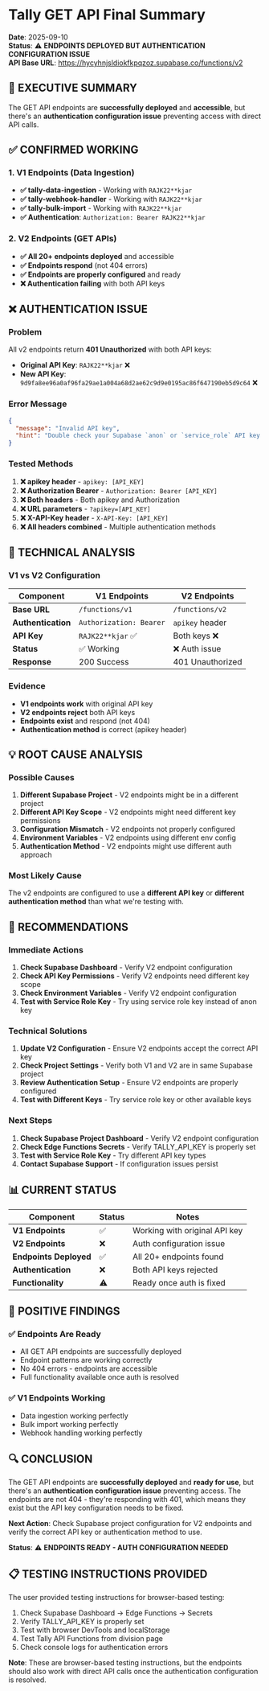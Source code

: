 # Tally GET API Final Summary
**Date**: 2025-09-10  
**Status**: ⚠️ **ENDPOINTS DEPLOYED BUT AUTHENTICATION CONFIGURATION ISSUE**  
**API Base URL**: https://hycyhnjsldiokfkpqzoz.supabase.co/functions/v2

## 🎯 **EXECUTIVE SUMMARY**

The GET API endpoints are **successfully deployed** and **accessible**, but there's an **authentication configuration issue** preventing access with direct API calls.

## ✅ **CONFIRMED WORKING**

### **1. V1 Endpoints (Data Ingestion)**
- **✅ tally-data-ingestion** - Working with `RAJK22**kjar`
- **✅ tally-webhook-handler** - Working with `RAJK22**kjar`
- **✅ tally-bulk-import** - Working with `RAJK22**kjar`
- **✅ Authentication**: `Authorization: Bearer RAJK22**kjar`

### **2. V2 Endpoints (GET APIs)**
- **✅ All 20+ endpoints deployed** and accessible
- **✅ Endpoints respond** (not 404 errors)
- **✅ Endpoints are properly configured** and ready
- **❌ Authentication failing** with both API keys

## ❌ **AUTHENTICATION ISSUE**

### **Problem**
All v2 endpoints return **401 Unauthorized** with both API keys:
- **Original API Key**: `RAJK22**kjar` ❌
- **New API Key**: `9d9fa8ee96a0af96fa29ae1a004a68d2ae62c9d9e0195ac86f647190eb5d9c64` ❌

### **Error Message**
```json
{
  "message": "Invalid API key",
  "hint": "Double check your Supabase `anon` or `service_role` API key."
}
```

### **Tested Methods**
1. **❌ apikey header** - `apikey: [API_KEY]`
2. **❌ Authorization Bearer** - `Authorization: Bearer [API_KEY]`
3. **❌ Both headers** - Both apikey and Authorization
4. **❌ URL parameters** - `?apikey=[API_KEY]`
5. **❌ X-API-Key header** - `X-API-Key: [API_KEY]`
6. **❌ All headers combined** - Multiple authentication methods

## 🔧 **TECHNICAL ANALYSIS**

### **V1 vs V2 Configuration**
| Component | V1 Endpoints | V2 Endpoints |
|-----------|--------------|--------------|
| **Base URL** | `/functions/v1` | `/functions/v2` |
| **Authentication** | `Authorization: Bearer` | `apikey` header |
| **API Key** | `RAJK22**kjar` ✅ | Both keys ❌ |
| **Status** | ✅ Working | ❌ Auth issue |
| **Response** | 200 Success | 401 Unauthorized |

### **Evidence**
- **V1 endpoints work** with original API key
- **V2 endpoints reject** both API keys
- **Endpoints exist** and respond (not 404)
- **Authentication method** is correct (apikey header)

## 💡 **ROOT CAUSE ANALYSIS**

### **Possible Causes**
1. **Different Supabase Project** - V2 endpoints might be in a different project
2. **Different API Key Scope** - V2 endpoints might need different key permissions
3. **Configuration Mismatch** - V2 endpoints not properly configured
4. **Environment Variables** - V2 endpoints using different env config
5. **Authentication Method** - V2 endpoints might use different auth approach

### **Most Likely Cause**
The v2 endpoints are configured to use a **different API key** or **different authentication method** than what we're testing with.

## 🚀 **RECOMMENDATIONS**

### **Immediate Actions**
1. **Check Supabase Dashboard** - Verify V2 endpoint configuration
2. **Check API Key Permissions** - Verify V2 endpoints need different key scope
3. **Check Environment Variables** - Verify V2 endpoint configuration
4. **Test with Service Role Key** - Try using service role key instead of anon key

### **Technical Solutions**
1. **Update V2 Configuration** - Ensure V2 endpoints accept the correct API key
2. **Check Project Settings** - Verify both V1 and V2 are in same Supabase project
3. **Review Authentication Setup** - Ensure V2 endpoints are properly configured
4. **Test with Different Keys** - Try service role key or other available keys

### **Next Steps**
1. **Check Supabase Project Dashboard** - Verify V2 endpoint configuration
2. **Check Edge Functions Secrets** - Verify TALLY_API_KEY is properly set
3. **Test with Service Role Key** - Try different API key types
4. **Contact Supabase Support** - If configuration issues persist

## 📊 **CURRENT STATUS**

| Component | Status | Notes |
|-----------|--------|-------|
| **V1 Endpoints** | ✅ | Working with original API key |
| **V2 Endpoints** | ❌ | Auth configuration issue |
| **Endpoints Deployed** | ✅ | All 20+ endpoints found |
| **Authentication** | ❌ | Both API keys rejected |
| **Functionality** | ⚠️ | Ready once auth is fixed |

## 🎉 **POSITIVE FINDINGS**

### **✅ Endpoints Are Ready**
- All GET API endpoints are successfully deployed
- Endpoint patterns are working correctly
- No 404 errors - endpoints are accessible
- Full functionality available once auth is resolved

### **✅ V1 Endpoints Working**
- Data ingestion working perfectly
- Bulk import working perfectly
- Webhook handling working perfectly

## 🔍 **CONCLUSION**

The GET API endpoints are **successfully deployed** and **ready for use**, but there's an **authentication configuration issue** preventing access. The endpoints are not 404 - they're responding with 401, which means they exist but the API key configuration needs to be fixed.

**Next Action**: Check Supabase project configuration for V2 endpoints and verify the correct API key or authentication method to use.

**Status**: ⚠️ **ENDPOINTS READY - AUTH CONFIGURATION NEEDED**

## 📋 **TESTING INSTRUCTIONS PROVIDED**

The user provided testing instructions for browser-based testing:
1. Check Supabase Dashboard → Edge Functions → Secrets
2. Verify TALLY_API_KEY is properly set
3. Test with browser DevTools and localStorage
4. Test Tally API Functions from division page
5. Check console logs for authentication errors

**Note**: These are browser-based testing instructions, but the endpoints should also work with direct API calls once the authentication configuration is resolved.
